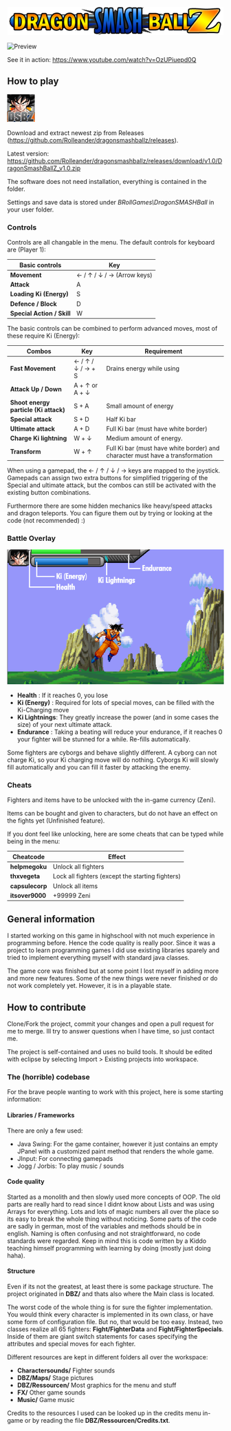 ![Logo](/src/DBZ/Ressourcen/logo.png)

![Preview](preview.gif)

See it in action: https://www.youtube.com/watch?v=OzUPiuepd0Q

## How to play

![Icon](/src/DBZ/Ressourcen/icon.png)

Download and extract newest zip from Releases (https://github.com/Rolleander/dragonsmashballz/releases).

Latest version: https://github.com/Rolleander/dragonsmashballz/releases/download/v1.0/DragonSmashBallZ_v1.0.zip

The software does not need installation, everything is contained in the folder.

Settings and save data is stored under *BRollGames\DragonSMASHBall* in your user folder. 

### Controls

Controls are all changable in the menu. The default controls for keyboard are (Player 1):

Basic controls | Key
------------ | -------------
**Movement** | ← / ↑ / ↓ / →  (Arrow keys)
**Attack** | A
**Loading Ki (Energy)** | S
**Defence / Block** | D
**Special Action / Skill** | W

The basic controls can be combined to perform advanced moves, most of these require Ki (Energy):

Combos | Key  | Requirement
------------ | ------------- | -------------
**Fast Movement** | ← / ↑ / ↓ / → + S | Drains energy while using
**Attack Up / Down** | A + ↑ or A + ↓  | 
**Shoot energy particle (Ki attack)** | S + A | Small amount of energy
**Special attack** | S + D | Half Ki bar
**Ultimate attack** | A + D | Full Ki bar (must have white border)
**Charge Ki lightning** | W + ↓  | Medium amount of energy. 
**Transform** | W + ↑  | Full Ki bar (must have white border) and character must have a transformation

When using a gamepad, the ← / ↑ / ↓ / → keys are mapped to the joystick. 
Gamepads can assign two extra buttons for simplified triggering of the Special and ultimate attack, 
but the combos can still be activated with the existing button combinations.

Furthermore there are some hidden mechanics like heavy/speed attacks and dragon teleports. 
You can figure them out by trying or looking at the code (not recommended) :)

### Battle Overlay

![instructions](instructions_0.png)

- **Health** : If it reaches 0, you lose 
- **Ki (Energy)** : Required for lots of special moves, can be filled with the Ki-Charging move
- **Ki Lightnings**: They greatly increase the power (and in some cases the size) of your next ultimate attack. 
- **Endurance** : Taking a beating will reduce your endurance, if it reaches 0 your fighter will be stunned for a while. Re-fills automatically. 

Some fighters are cyborgs and behave slightly different. A cyborg can not charge Ki, so your Ki charging move will do nothing. Cyborgs Ki will slowly fill automatically and you can fill it faster by attacking the enemy. 

### Cheats

Fighters and items have to be unlocked with the in-game currency (Zeni). 

Items can be bought and given to characters, but do not have an effect on the fights yet (Unfinished feature).

If you dont feel like unlocking, here are some cheats that can be typed while being in the menu:

Cheatcode | Effect
------------ | -------------
**helpmegoku** | Unlock all fighters
**thxvegeta** | Lock all fighters (except the starting fighters)
**capsulecorp** | Unlock all items
**itsover9000** | +99999 Zeni

## General information

I started working on this game in highschool with not much experience in programming before. Hence the code quality is really poor.
Since it was a project to learn programming games I did use existing libraries sparely and tried to implement everything myself with standard java classes.

The game core was finished but at some point I lost myself in adding more and more new features. Some of the new things were never finished or do not work completely yet. 
However, it is in a playable state. 


## How to contribute 

Clone/Fork the project, commit your changes and open a pull request for me to merge. 
Ill try to answer questions when I have time, so just contact me.

The project is self-contained and uses no build tools. 
It should be edited with eclipse by selecting Import > Existing projects into workspace.

### The (horrible) codebase

For the brave people wanting to work with this project, here is some starting information:

#### Libraries / Frameworks

There are only a few used:

- Java Swing: For the game container, however it just contains an empty JPanel with a customized paint method that renders the whole game.
- JInput: For connecting gamepads 
- Jogg / Jorbis: To play music / sounds

#### Code quality

Started as a monolith and then slowly used more concepts of OOP. 
The old parts are really hard to read since I didnt know about Lists and was using Arrays for everything. 
Lots and lots of magic numbers all over the place so its easy to break the whole thing without noticing.
Some parts of the code are sadly in german, most of the variables and methods should be in english.
Naming is often confusing and not straightforward, no code standards were regarded.
Keep in mind this is code written by a Kiddo teaching himself programming with learning by doing (mostly just doing haha).

#### Structure

Even if its not the greatest, at least there is some package structure.
The project originated in **DBZ/** and thats also where the Main class is located.

The worst code of the whole thing is for sure the fighter implementation. You would think every character
is implemented in its own class, or have some form of configuration file. But no, that would be too easy. 
Instead, two classes realize all 65 fighters: **Fight/FighterData** and **Fight/FighterSpecials**. 
Inside of them are giant switch statements for cases specifying the attributes and special moves for each fighter.

Different resources are kept in different folders all over the workspace:

- **Charactersounds/** Fighter sounds
- **DBZ/Maps/** Stage pictures
- **DBZ/Ressourcen/** Most graphics for the menu and stuff
- **FX/** Other game sounds
- **Music/** Game music

Credits to the resources I used can be looked up in the credits menu in-game or by reading the file **DBZ/Ressourcen/Credits.txt**.









